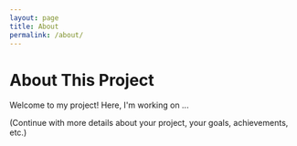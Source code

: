 ```yaml
---
layout: page
title: About
permalink: /about/
---
```


# About This Project

Welcome to my project! Here, I'm working on ...

(Continue with more details about your project, your goals, achievements, etc.)
